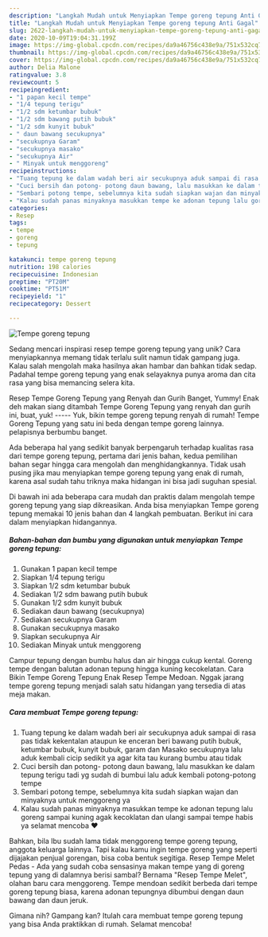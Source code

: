 ```yaml
---
description: "Langkah Mudah untuk Menyiapkan Tempe goreng tepung Anti Gagal"
title: "Langkah Mudah untuk Menyiapkan Tempe goreng tepung Anti Gagal"
slug: 2622-langkah-mudah-untuk-menyiapkan-tempe-goreng-tepung-anti-gagal
date: 2020-10-09T19:04:31.199Z
image: https://img-global.cpcdn.com/recipes/da9a46756c438e9a/751x532cq70/tempe-goreng-tepung-foto-resep-utama.jpg
thumbnail: https://img-global.cpcdn.com/recipes/da9a46756c438e9a/751x532cq70/tempe-goreng-tepung-foto-resep-utama.jpg
cover: https://img-global.cpcdn.com/recipes/da9a46756c438e9a/751x532cq70/tempe-goreng-tepung-foto-resep-utama.jpg
author: Delia Malone
ratingvalue: 3.8
reviewcount: 5
recipeingredient:
- "1 papan kecil tempe"
- "1/4 tepung terigu"
- "1/2 sdm ketumbar bubuk"
- "1/2 sdm bawang putih bubuk"
- "1/2 sdm kunyit bubuk"
- " daun bawang secukupnya"
- "secukupnya Garam"
- "secukupnya masako"
- "secukupnya Air"
- " Minyak untuk menggoreng"
recipeinstructions:
- "Tuang tepung ke dalam wadah beri air secukupnya aduk sampai di rasa pas tidak kekentalan ataupun ke enceran beri bawang putih bubuk, ketumbar bubuk, kunyit bubuk, garam dan Masako secukupnya lalu aduk kembali cicip sedikit ya agar kita tau kurang bumbu atau tidak"
- "Cuci bersih dan potong- potong daun bawang, lalu masukkan ke dalam tepung terigu tadi yg sudah di bumbui lalu aduk kembali potong-potong tempe"
- "Sembari potong tempe, sebelumnya kita sudah siapkan wajan dan minyaknya untuk menggoreng ya"
- "Kalau sudah panas minyaknya masukkan tempe ke adonan tepung lalu goreng sampai kuning agak kecoklatan dan ulangi sampai tempe habis ya selamat mencoba ❤"
categories:
- Resep
tags:
- tempe
- goreng
- tepung

katakunci: tempe goreng tepung 
nutrition: 198 calories
recipecuisine: Indonesian
preptime: "PT20M"
cooktime: "PT51M"
recipeyield: "1"
recipecategory: Dessert

---
```



![Tempe goreng tepung](https://img-global.cpcdn.com/recipes/da9a46756c438e9a/751x532cq70/tempe-goreng-tepung-foto-resep-utama.jpg)

Sedang mencari inspirasi resep tempe goreng tepung yang unik? Cara menyiapkannya memang tidak terlalu sulit namun tidak gampang juga. Kalau salah mengolah maka hasilnya akan hambar dan bahkan tidak sedap. Padahal tempe goreng tepung yang enak selayaknya punya aroma dan cita rasa yang bisa memancing selera kita.

Resep Tempe Goreng Tepung yang Renyah dan Gurih Banget, Yummy! Enak deh makan siang ditambah Tempe Goreng Tepung yang renyah dan gurih ini, buat, yuk! ----- Yuk, bikin tempe goreng tepung renyah di rumah! Tempe Goreng Tepung yang satu ini beda dengan tempe goreng lainnya. pelapisnya berbumbu banget.

Ada beberapa hal yang sedikit banyak berpengaruh terhadap kualitas rasa dari tempe goreng tepung, pertama dari jenis bahan, kedua pemilihan bahan segar hingga cara mengolah dan menghidangkannya. Tidak usah pusing jika mau menyiapkan tempe goreng tepung yang enak di rumah, karena asal sudah tahu triknya maka hidangan ini bisa jadi suguhan spesial.


Di bawah ini ada beberapa cara mudah dan praktis dalam mengolah tempe goreng tepung yang siap dikreasikan. Anda bisa menyiapkan Tempe goreng tepung memakai 10 jenis bahan dan 4 langkah pembuatan. Berikut ini cara dalam menyiapkan hidangannya.

<!--inarticleads1-->

##### Bahan-bahan dan bumbu yang digunakan untuk menyiapkan Tempe goreng tepung:

1. Gunakan 1 papan kecil tempe
1. Siapkan 1/4 tepung terigu
1. Siapkan 1/2 sdm ketumbar bubuk
1. Sediakan 1/2 sdm bawang putih bubuk
1. Gunakan 1/2 sdm kunyit bubuk
1. Sediakan  daun bawang (secukupnya)
1. Sediakan secukupnya Garam
1. Gunakan secukupnya masako
1. Siapkan secukupnya Air
1. Sediakan  Minyak untuk menggoreng


Campur tepung dengan bumbu halus dan air hingga cukup kental. Goreng tempe dengan balutan adonan tepung hingga kuning kecokelatan. Cara Bikin Tempe Goreng Tepung Enak Resep Tempe Medoan. Nggak jarang tempe goreng tepung menjadi salah satu hidangan yang tersedia di atas meja makan. 

<!--inarticleads2-->

##### Cara membuat Tempe goreng tepung:

1. Tuang tepung ke dalam wadah beri air secukupnya aduk sampai di rasa pas tidak kekentalan ataupun ke enceran beri bawang putih bubuk, ketumbar bubuk, kunyit bubuk, garam dan Masako secukupnya lalu aduk kembali cicip sedikit ya agar kita tau kurang bumbu atau tidak
1. Cuci bersih dan potong- potong daun bawang, lalu masukkan ke dalam tepung terigu tadi yg sudah di bumbui lalu aduk kembali potong-potong tempe
1. Sembari potong tempe, sebelumnya kita sudah siapkan wajan dan minyaknya untuk menggoreng ya
1. Kalau sudah panas minyaknya masukkan tempe ke adonan tepung lalu goreng sampai kuning agak kecoklatan dan ulangi sampai tempe habis ya selamat mencoba ❤


Bahkan, bila Ibu sudah lama tidak menggoreng tempe goreng tepung, anggota keluarga lainnya. Tapi kalau kamu ingin tempe goreng yang seperti dijajakan penjual gorengan, bisa coba bentuk segitiga. Resep Tempe Melet Pedas - Ada yang sudah coba sensasinya makan tempe yang di goreng tepung yang di dalamnya berisi sambal? Bernama &#34;Resep Tempe Melet&#34;, olahan baru cara menggoreng. Tempe mendoan sedikit berbeda dari tempe goreng tepung biasa, karena adonan tepungnya dibumbui dengan daun bawang dan daun jeruk. 

Gimana nih? Gampang kan? Itulah cara membuat tempe goreng tepung yang bisa Anda praktikkan di rumah. Selamat mencoba!
